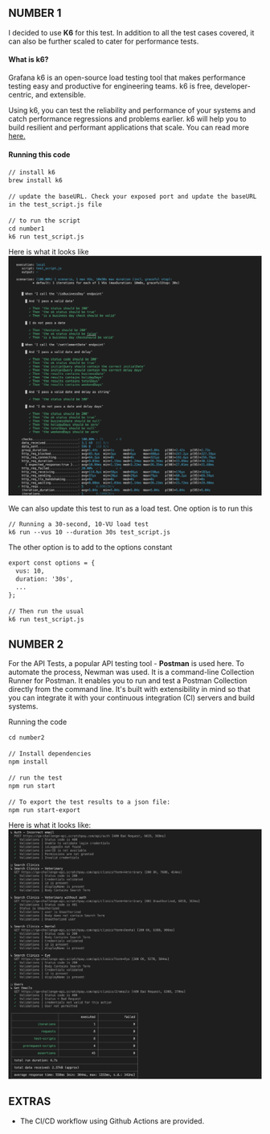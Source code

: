 ## NUMBER 1

I decided to use **K6** for this test. In addition to all the test cases covered, it can also be further scaled to cater for performance tests.
#### What is k6?
Grafana k6 is an open-source load testing tool that makes performance testing easy and productive for engineering teams. k6 is free, developer-centric, and extensible.

Using k6, you can test the reliability and performance of your systems and catch performance regressions and problems earlier. k6 will help you to build resilient and performant applications that scale. You can read more [here.](https://k6.io)

#### Running this code
```
// install k6
brew install k6

// update the baseURL. Check your exposed port and update the baseURL in the test_script.js file

// to run the script
cd number1
k6 run test_script.js

```

Here is what it looks like 
![Test Run](.github/files/number1.png)

We can also update this test to run as a load test. 
One option is to run this 
```
// Running a 30-second, 10-VU load test
k6 run --vus 10 --duration 30s test_script.js
```

The other option is to add to the options constant
```
export const options = {
  vus: 10,
  duration: '30s',
  ...
};

// Then run the usual
k6 run test_script.js

```


## NUMBER 2

For the API Tests, a popular API testing tool - **Postman** is used here. To automate the process, Newman was used. It is a command-line Collection Runner for Postman. It enables you to run and test a Postman Collection directly from the command line. It's built with extensibility in mind so that you can integrate it with your continuous integration (CI) servers and build systems.

Running the code
```
cd number2

// Install dependencies
npm install

// run the test
npm run start 

// To export the test results to a json file:
npm run start-export
```

Here is what it looks like: 
![Test Run](.github/files/number2.png)

## EXTRAS
- The CI/CD workflow using Github Actions are provided.